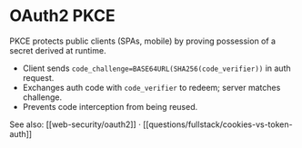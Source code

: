 # OAuth2 PKCE

PKCE protects public clients (SPAs, mobile) by proving possession of a secret derived at runtime.

- Client sends `code_challenge=BASE64URL(SHA256(code_verifier))` in auth request.
- Exchanges auth code with `code_verifier` to redeem; server matches challenge.
- Prevents code interception from being reused.

See also: [[web-security/oauth2]] · [[questions/fullstack/cookies-vs-token-auth]]

